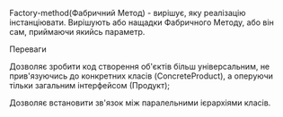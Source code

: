 Factory-method(Фабричний Метод) - вирішує, яку реалізацію інстанціювати. Вирішують 
або нащадки Фабричного Методу, або він сам, приймаючи якийсь параметр.

Переваги

Дозволяє зробити код створення об'єктів більш універсальним, не прив'язуючись до конкретних класів (ConcreteProduct),
а оперуючи тільки загальним інтерфейсом (Продукт);

Дозволяє встановити зв'язок між паралельними ієрархіями класів.
